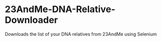 # 23AndMe-DNA-Relative-Downloader
 Downloads the list of your DNA relatives from 23AndMe using Selenium
